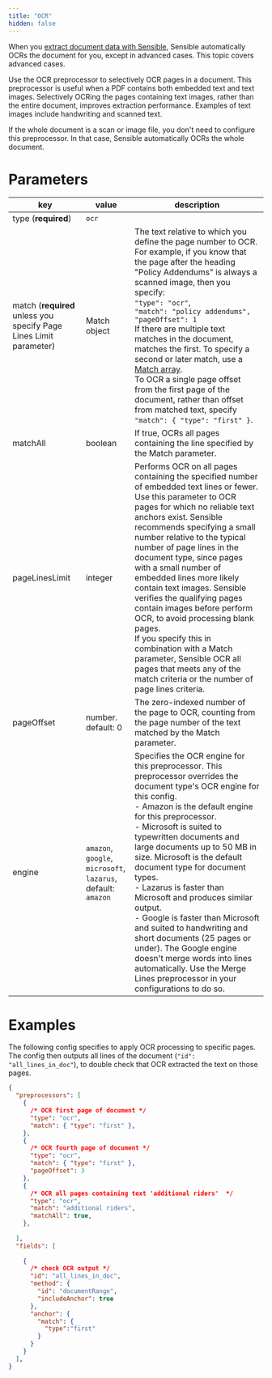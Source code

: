 ```yaml
---
title: "OCR"
hidden: false
---
```


When you [extract document data with Sensible](doc:getting-started-ai), Sensible automatically OCRs the document for you, except in advanced cases. This topic covers advanced cases.

Use the OCR preprocessor to selectively OCR pages in a document. This preprocessor is useful when a PDF contains both embedded text and text images. Selectively OCRing the pages containing text images, rather than the entire document, improves extraction performance. Examples of text images include handwriting and scanned text.

If the whole document is a scan or image file, you don't need to configure this preprocessor. In that case, Sensible automatically OCRs the whole document.

Parameters
====

| key                                                          | value                                                        | description                                                  |
| ------------------------------------------------------------ | ------------------------------------------------------------ | ------------------------------------------------------------ |
| type (**required**)                                          | `ocr`                                                        |                                                              |
| match (**required** unless you specify Page Lines Limit parameter) | Match object                                                 | The text relative to which you define the page number to OCR. For example, if you know that the page after the heading "Policy Addendums" is always a scanned image, then you specify: <br>      `"type": "ocr"`,<br/>      `"match": "policy addendums",`<br/>      `"pageOffset": 1`<br/>If there are multiple text matches in the document, matches the first. To specify a second or later match, use a [Match array](doc:match-arrays).<br/> To OCR a single page offset from the first page of the document, rather than offset from matched text, specify `"match": { "type": "first" }`.<br/> |
| matchAll                                                     | boolean                                                      | If true, OCRs all pages containing the line specified by the Match parameter. |
| pageLinesLimit                                               | integer                                                      | Performs OCR on all pages containing the specified number of embedded text lines or fewer. Use this parameter to OCR pages for which no reliable text anchors exist. Sensible recommends specifying a small number relative to the typical number of page lines in the document type, since pages with a small number of embedded lines more likely contain text images. Sensible verifies the qualifying pages contain images before perform OCR, to avoid processing blank pages.<br/> If you specify this in combination with a Match parameter, Sensible OCR all pages that meets any of the match criteria or the number of page lines criteria. |
| pageOffset                                                   | number. default: 0                                           | The zero-indexed number of the page to OCR, counting from the page number of the text matched by the Match parameter. |
| engine                                                       | `amazon`,<br/>`google`,<br>`microsoft`,<br/>`lazarus`,<br/>default: `amazon` | Specifies the OCR engine for this preprocessor. This preprocessor overrides the document type's OCR engine for this config.<br/>  - Amazon is the default engine for this preprocessor.<br/> - Microsoft is suited to typewritten documents and large documents up to 50 MB in size. Microsoft is the default document type for document types.<br/> - Lazarus is faster than Microsoft and produces similar output.<br/> - Google is faster than Microsoft and suited to handwriting and short documents (25 pages or under). The Google engine doesn't merge words into lines automatically. Use the Merge Lines preprocessor in your configurations to do so. |

Examples
====

The following config specifies to apply OCR processing to specific pages. The config then outputs all lines of the document (`"id": "all_lines_in_doc"`), to double check that OCR extracted the text on those pages. 

```json
{
  "preprocessors": [
    {
      /* OCR first page of document */
      "type": "ocr",
      "match": { "type": "first" },
    },
    {
      /* OCR fourth page of document */
      "type": "ocr",
      "match": { "type": "first" },
      "pageOffset": 3
    },
    {
      /* OCR all pages containing text 'additional riders'  */
      "type": "ocr",
      "match": "additional riders",
      "matchAll": true,
    },  
      
  ],
  "fields": [
     
    {
      /* check OCR output */
      "id": "all_lines_in_doc",
      "method": {
        "id": "documentRange",
        "includeAnchor": true
      },
      "anchor": {
        "match": {
          "type":"first"
        }
      }
    }
  ],
}
```

